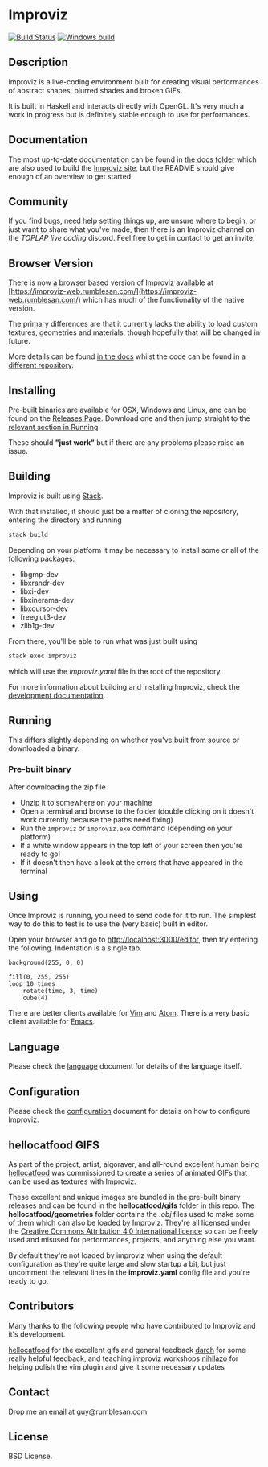 # Improviz

[![Build Status](https://travis-ci.org/rumblesan/improviz.svg?branch=main)](https://travis-ci.org/rumblesan/improviz)
[![Windows build](https://ci.appveyor.com/api/projects/status/sv8a7mosacfsng2l?svg=true)](https://ci.appveyor.com/project/rumblesan/improviz)


## Description

Improviz is a live-coding environment built for creating visual performances of abstract shapes, blurred shades and broken GIFs.

It is built in Haskell and interacts directly with OpenGL. It's very much a work in progress but is definitely stable enough to use for performances.


## Documentation

The most up-to-date documentation can be found in [the docs folder](docs/index.md) which are also used to build the [Improviz site](https://improviz.rumblesan.com), but the README should give enough of an overview to get started.


## Community

If you find bugs, need help setting things up, are unsure where to begin, or just want to share what you've made, then there is an Improviz channel on the *TOPLAP live coding* discord. Feel free to get in contact to get an invite.


## Browser Version

There is now a browser based version of Improviz available at [https://improviz-web.rumblesan.com/](https://improviz-web.rumblesan.com/) which has much of the functionality of the native version.

The primary differences are that it currently lacks the ability to load custom textures, geometries and materials, though hopefully that will be changed in future.

More details can be found [in the docs](docs/web.md) whilst the code can be found in a [different repository](https://github.com/rumblesan/improviz-web).


## Installing

Pre-built binaries are available for OSX, Windows and Linux, and can be found on the [Releases Page](https://github.com/rumblesan/improviz/releases). Download one and then jump straight to the [relevant section in Running](#pre-built-binary).

These should **"just work"** but if there are any problems please raise an issue.


## Building

Improviz is built using [Stack](https://docs.haskellstack.org/en/stable/README/).

With that installed, it should just be a matter of cloning the repository, entering the directory and running

```bash
stack build
```

Depending on your platform it may be necessary to install some or all of the following packages.

* libgmp-dev
* libxrandr-dev
* libxi-dev
* libxinerama-dev
* libxcursor-dev
* freeglut3-dev
* zlib1g-dev

From there, you'll be able to run what was just built using

```bash
stack exec improviz
```

which will use the *improviz.yaml* file in the root of the repository.

For more information about building and installing Improviz, check the [development documentation](docs/development.md).

## Running

This differs slightly depending on whether you've built from source or downloaded a binary.

### Pre-built binary

After downloading the zip file
* Unzip it to somewhere on your machine
* Open a terminal and browse to the folder (double clicking on it doesn't work currently because the paths need fixing)
* Run the `improviz` or `improviz.exe` command (depending on your platform)
* If a white window appears in the top left of your screen then you're ready to go!
* If it doesn't then have a look at the errors that have appeared in the terminal


## Using

Once Improviz is running, you need to send code for it to run. The simplest way to do this to test is to use the (very basic) built in editor.

Open your browser and go to [http://localhost:3000/editor](http://localhost:3000/editor), then try entering the following. Indentation is a single tab.

```
background(255, 0, 0)

fill(0, 255, 255)
loop 10 times
	rotate(time, 3, time)
	cube(4)
```

There are better clients available for [Vim](https://github.com/rumblesan/improviz-vim) and [Atom](https://github.com/rumblesan/improviz-atom).
There is a very basic client available for [Emacs](https://github.com/rumblesan/improviz/tree/main/editor/emacs).


## Language

Please check the [language](docs/language.md) document for details of the language itself.


## Configuration

Please check the [configuration](docs/configuration.md) document for details on how to configure Improviz.


## hellocatfood GIFS

As part of the project, artist, algoraver, and all-round excellent human being [hellocatfood](https://hellocatfood.com) was commissioned to create a series of animated GIFs that can be used as textures with Improviz.

These excellent and unique images are bundled in the pre-built binary releases and can be found in the **hellocatfood/gifs** folder in this repo. The **hellocatfood/geometries** folder contains the *.obj* files used to make some of them which can also be loaded by Improviz. They're all licensed under the [Creative Commons Attribution 4.0 International licence](https://creativecommons.org/licenses/by/4.0/) so can be freely used and misused for performances, projects, and anything else you want.

By default they're not loaded by improviz when using the default configuration as they're quite large and slow startup a bit, but just uncomment the relevant lines in the **improviz.yaml** config file and you're ready to go.

## Contributors

Many thanks to the following people who have contributed to Improviz and it's development.

[hellocatfood](https://hellocatfood.com) for the excellent gifs and general feedback
[darch](http://www.darch.dk/) for some really helpful feedback, and teaching improviz workshops
[nihilazo](https://itwont.work/git/) for helping polish the vim plugin and give it some necessary updates


## Contact

Drop me an email at guy@rumblesan.com


## License

BSD License.
